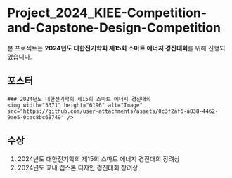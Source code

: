# Project_2024_KIEE-Competition-and-Capstone-Design-Competition

  본 프로젝트는 **2024년도 대한전기학회 제15회 스마트 에너지 경진대회**를 위해 진행되었습니다.



  ## 포스터
    ### 2024년도 대한전기학회 제15회 스마트 에너지 경진대회
    <img width="5371" height="6196" alt="Image" src="https://github.com/user-attachments/assets/0c3f2af6-a838-4462-9ae5-0cac8bc68749" />


  ## 수상
  1. 2024년도 대한전기학회 제15회 스마트 에너지 경진대회 장려상
  2. 2024년도 교내 캡스톤 디자인 경진대회 장려상
